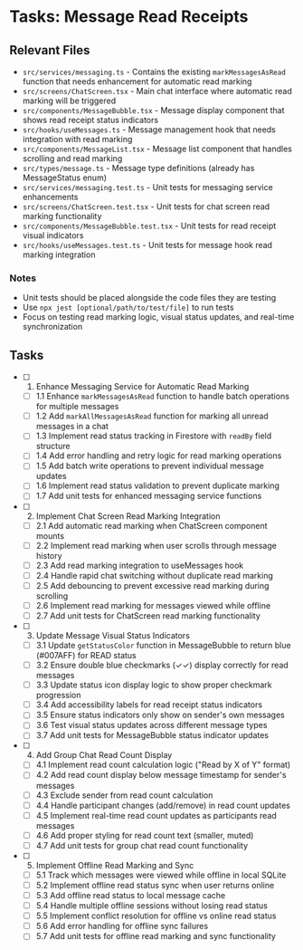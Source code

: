# Tasks: Message Read Receipts

## Relevant Files

- `src/services/messaging.ts` - Contains the existing `markMessagesAsRead` function that needs enhancement for automatic read marking
- `src/screens/ChatScreen.tsx` - Main chat interface where automatic read marking will be triggered
- `src/components/MessageBubble.tsx` - Message display component that shows read receipt status indicators
- `src/hooks/useMessages.ts` - Message management hook that needs integration with read marking
- `src/components/MessageList.tsx` - Message list component that handles scrolling and read marking
- `src/types/message.ts` - Message type definitions (already has MessageStatus enum)
- `src/services/messaging.test.ts` - Unit tests for messaging service enhancements
- `src/screens/ChatScreen.test.tsx` - Unit tests for chat screen read marking functionality
- `src/components/MessageBubble.test.tsx` - Unit tests for read receipt visual indicators
- `src/hooks/useMessages.test.ts` - Unit tests for message hook read marking integration

### Notes

- Unit tests should be placed alongside the code files they are testing
- Use `npx jest [optional/path/to/test/file]` to run tests
- Focus on testing read marking logic, visual status updates, and real-time synchronization

## Tasks

- [ ] 1. Enhance Messaging Service for Automatic Read Marking
  - [ ] 1.1 Enhance `markMessagesAsRead` function to handle batch operations for multiple messages
  - [ ] 1.2 Add `markAllMessagesAsRead` function for marking all unread messages in a chat
  - [ ] 1.3 Implement read status tracking in Firestore with `readBy` field structure
  - [ ] 1.4 Add error handling and retry logic for read marking operations
  - [ ] 1.5 Add batch write operations to prevent individual message updates
  - [ ] 1.6 Implement read status validation to prevent duplicate marking
  - [ ] 1.7 Add unit tests for enhanced messaging service functions

- [ ] 2. Implement Chat Screen Read Marking Integration
  - [ ] 2.1 Add automatic read marking when ChatScreen component mounts
  - [ ] 2.2 Implement read marking when user scrolls through message history
  - [ ] 2.3 Add read marking integration to useMessages hook
  - [ ] 2.4 Handle rapid chat switching without duplicate read marking
  - [ ] 2.5 Add debouncing to prevent excessive read marking during scrolling
  - [ ] 2.6 Implement read marking for messages viewed while offline
  - [ ] 2.7 Add unit tests for ChatScreen read marking functionality

- [ ] 3. Update Message Visual Status Indicators
  - [ ] 3.1 Update `getStatusColor` function in MessageBubble to return blue (#007AFF) for READ status
  - [ ] 3.2 Ensure double blue checkmarks (✓✓) display correctly for read messages
  - [ ] 3.3 Update status icon display logic to show proper checkmark progression
  - [ ] 3.4 Add accessibility labels for read receipt status indicators
  - [ ] 3.5 Ensure status indicators only show on sender's own messages
  - [ ] 3.6 Test visual status updates across different message types
  - [ ] 3.7 Add unit tests for MessageBubble status indicator updates

- [ ] 4. Add Group Chat Read Count Display
  - [ ] 4.1 Implement read count calculation logic ("Read by X of Y" format)
  - [ ] 4.2 Add read count display below message timestamp for sender's messages
  - [ ] 4.3 Exclude sender from read count calculation
  - [ ] 4.4 Handle participant changes (add/remove) in read count updates
  - [ ] 4.5 Implement real-time read count updates as participants read messages
  - [ ] 4.6 Add proper styling for read count text (smaller, muted)
  - [ ] 4.7 Add unit tests for group chat read count functionality

- [ ] 5. Implement Offline Read Marking and Sync
  - [ ] 5.1 Track which messages were viewed while offline in local SQLite
  - [ ] 5.2 Implement offline read status sync when user returns online
  - [ ] 5.3 Add offline read status to local message cache
  - [ ] 5.4 Handle multiple offline sessions without losing read status
  - [ ] 5.5 Implement conflict resolution for offline vs online read status
  - [ ] 5.6 Add error handling for offline sync failures
  - [ ] 5.7 Add unit tests for offline read marking and sync functionality
